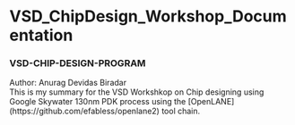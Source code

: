 # VSD_ChipDesign_Workshop_Documentation
<h3>VSD-CHIP-DESIGN-PROGRAM</h3>
Author: Anurag Devidas Biradar
<br>
This is my summary for the VSD Workshkop on Chip designing using Google Skywater 130nm PDK process using the [OpenLANE](https://github.com/efabless/openlane2) tool chain.
